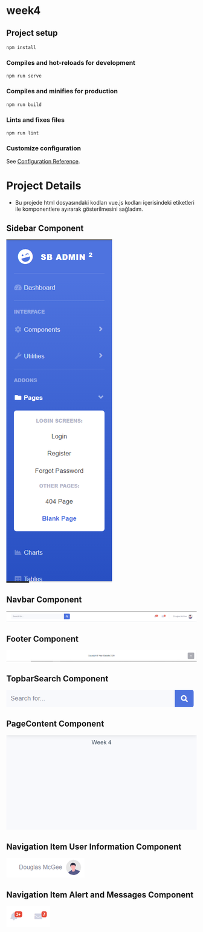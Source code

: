 # week4

## Project setup
```
npm install
```

### Compiles and hot-reloads for development
```
npm run serve
```

### Compiles and minifies for production
```
npm run build
```

### Lints and fixes files
```
npm run lint
```

### Customize configuration
See [Configuration Reference](https://cli.vuejs.org/config/).


# Project Details
- Bu projede html dosyasındaki kodları vue.js kodları içerisindeki <template></template> etiketleri ile komponentlere ayırarak gösterilmesini sağladım.

## Sidebar Component
![](https://github.com/171-Logo-Siber-FullStack-Bootcamp/week4-assignment-emreissvr/blob/main/assets/Sidebar.png)
## Navbar Component
![](https://github.com/171-Logo-Siber-FullStack-Bootcamp/week4-assignment-emreissvr/blob/main/assets/Navbar.png)
## Footer Component
![](https://github.com/171-Logo-Siber-FullStack-Bootcamp/week4-assignment-emreissvr/blob/main/assets/Footer.png)
## TopbarSearch Component
![](https://github.com/171-Logo-Siber-FullStack-Bootcamp/week4-assignment-emreissvr/blob/main/assets/TopbarSearch.png)
## PageContent Component
![](https://github.com/171-Logo-Siber-FullStack-Bootcamp/week4-assignment-emreissvr/blob/main/assets/PageContent.png)
## Navigation Item User Information Component
![](https://github.com/171-Logo-Siber-FullStack-Bootcamp/week4-assignment-emreissvr/blob/main/assets/NavItemUserInformation.png)
## Navigation Item Alert and Messages Component
![](https://github.com/171-Logo-Siber-FullStack-Bootcamp/week4-assignment-emreissvr/blob/main/assets/NavItemAlertsAndMessages.png)

